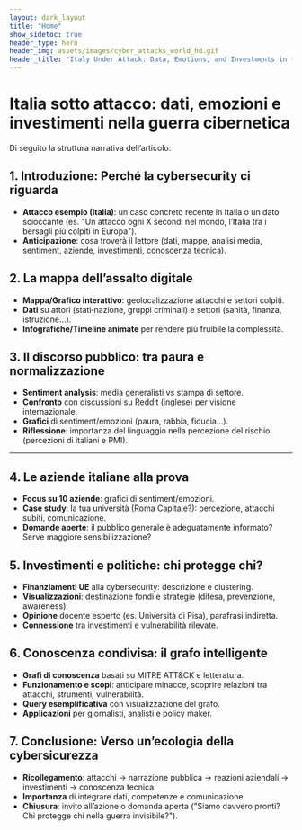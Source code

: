 ```yaml
---
layout: dark_layout
title: "Home"
show_sidetoc: true
header_type: hero
header_img: assets/images/cyber_attacks_world_hd.gif
header_title: "Italy Under Attack: Data, Emotions, and Investments in the Cyber War"
---
```


<style>
  /* Full‑page hero background */
  .site-hero {
    height: 100vh;
    background-image: url('{{ page.header_img | absolute_url }}');
    background-size: cover;
    background-position: center center;
    background-repeat: no-repeat;
  }
  .site-hero .hero-content {
    position: absolute;
    top: 50%;
    left: 50%;
    transform: translate(-50%, -50%);
    color: #fff;
    text-shadow: 0 0 10px rgba(0,0,0,0.7);
  }
</style>


# Italia sotto attacco: dati, emozioni e investimenti nella guerra cibernetica

Di seguito la struttura narrativa dell’articolo:

## 1. Introduzione: Perché la cybersecurity ci riguarda

- **Attacco esempio (Italia)**: un caso concreto recente in Italia o un dato scioccante (es. "Un attacco ogni X secondi nel mondo, l’Italia tra i bersagli più colpiti in Europa").
- **Anticipazione**: cosa troverà il lettore (dati, mappe, analisi media, sentiment, aziende, investimenti, conoscenza tecnica).

## 2. La mappa dell’assalto digitale

- **Mappa/Grafico interattivo**: geolocalizzazione attacchi e settori colpiti.
- **Dati** su attori (stati‑nazione, gruppi criminali) e settori (sanità, finanza, istruzione…).
- **Infografiche/Timeline animate** per rendere più fruibile la complessità.

## 3. Il discorso pubblico: tra paura e normalizzazione

- **Sentiment analysis**: media generalisti vs stampa di settore.
- **Confronto** con discussioni su Reddit (inglese) per visione internazionale.
- **Grafici** di sentiment/emozioni (paura, rabbia, fiducia…).
- **Riflessione**: importanza del linguaggio nella percezione del rischio (percezioni di italiani e PMI).

---

## 4. Le aziende italiane alla prova

- **Focus su 10 aziende**: grafici di sentiment/emozioni.
- **Case study**: la tua università (Roma Capitale?): percezione, attacchi subiti, comunicazione.
- **Domande aperte**: il pubblico generale è adeguatamente informato? Serve maggiore sensibilizzazione?

## 5. Investimenti e politiche: chi protegge chi?

- **Finanziamenti UE** alla cybersecurity: descrizione e clustering.
- **Visualizzazioni**: destinazione fondi e strategie (difesa, prevenzione, awareness).
- **Opinione** docente esperto (es. Università di Pisa), parafrasi indiretta.
- **Connessione** tra investimenti e vulnerabilità rilevate.

## 6. Conoscenza condivisa: il grafo intelligente

- **Grafi di conoscenza** basati su MITRE ATT&CK e letteratura.
- **Funzionamento e scopi**: anticipare minacce, scoprire relazioni tra attacchi, strumenti, vulnerabilità.
- **Query esemplificativa** con visualizzazione del grafo.
- **Applicazioni** per giornalisti, analisti e policy maker.

## 7. Conclusione: Verso un’ecologia della cybersicurezza

- **Ricollegamento**: attacchi → narrazione pubblica → reazioni aziendali → investimenti → conoscenza tecnica.
- **Importanza** di integrare dati, competenze e comunicazione.
- **Chiusura**: invito all’azione o domanda aperta ("Siamo davvero pronti? Chi protegge chi nella guerra invisibile?").
